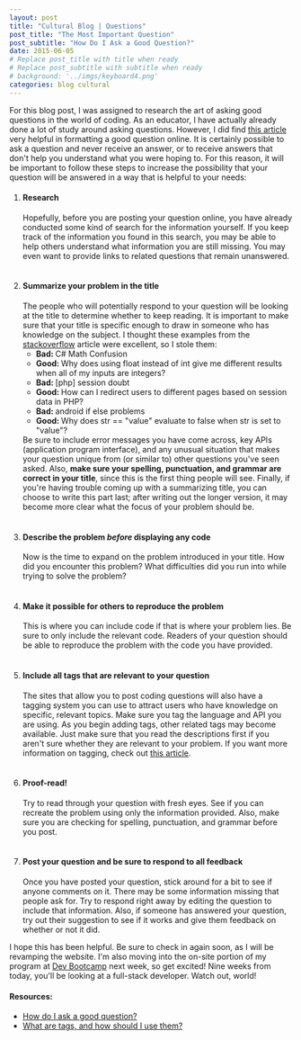 ```yaml
---
layout: post
title: "Cultural Blog | Questions"
post_title: "The Most Important Question"
post_subtitle: "How Do I Ask a Good Question?"
date: 2015-06-05
# Replace post_title with title when ready
# Replace post_subtitle with subtitle when ready
# background: '../imgs/keyboard4.png'
categories: blog cultural
---
```


<p>
  For this blog post, I was assigned to research the art of asking good questions in the world of coding. As an educator, I have actually already done a lot of study around asking questions. However, I did find <a target="_blank" href="http://stackoverflow.com/help/how-to-ask">this article</a> very helpful in formatting a good question online. It is certainly possible to ask a question and never receive an answer, or to receive answers that don't help you understand what you were hoping to. For this reason, it will be important to follow these steps to increase the possibility that your question will be answered in a way that is helpful to your needs:
</p>
<ol>
  <li><h4>Research</h4>
    Hopefully, before you are posting your question online, you have already conducted some kind of search for the information yourself. If you keep track of the information you found in this search, you may be able to help others understand what information you are still missing. You may even want to provide links to related questions that remain unanswered.
  </li><br>
  <li><h4>Summarize your problem in the title</h4>
    The people who will potentially respond to your question will be looking at the title to determine whether to keep reading. It is important to make sure that your title is specific enough to draw in someone who has knowledge on the subject. I thought these examples from the <a target="_blank" href="http://stackoverflow.com/help/how-to-ask">stackoverflow</a> article were excellent, so I stole them:
    <ul>
      <li><b>Bad: </b>C# Math Confusion</li>
      <li><b>Good: </b>Why does using float instead of int give me different results when all of my inputs are integers?</li>
      <li><b>Bad: </b>[php] session doubt</li>
      <li><b>Good: </b>How can I redirect users to different pages based on session data in PHP?</li>
      <li><b>Bad: </b>android if else problems</li>
      <li><b>Good: </b>Why does str == "value" evaluate to false when str is set to "value"?</li>
    </ul>
    Be sure to include error messages you have come across, key APIs (application program interface), and any unusual situation that makes your question unique from (or similar to) other questions you've seen asked. Also, <b>make sure your spelling, punctuation, and grammar are correct in your title</b>, since this is the first thing people will see. Finally, if you're having trouble coming up with a summarizing title, you can choose to write this part last; after writing out the longer version, it may become more clear what the focus of your problem should be.
  </li><br>
  <li><h4>Describe the problem <i>before</i> displaying any code</h4>
    Now is the time to expand on the problem introduced in your title. How did you encounter this problem? What difficulties did you run into while trying to solve the problem?
  </li><br>
  <li><h4>Make it possible for others to reproduce the problem</h4>
    This is where you can include code if that is where your problem lies. Be sure to only include the relevant code. Readers of your question should be able to reproduce the problem with the code you have provided.
  </li><br>
  <li><h4>Include all tags that are relevant to your question</h4>
    The sites that allow you to post coding questions will also have a tagging system you can use to attract users who have knowledge on specific, relevant topics. Make sure you tag the language and API you are using. As you begin adding tags, other related tags may become available. Just make sure that you read the descriptions first if you aren't sure whether they are relevant to your problem. If you want more information on tagging, check out <a target="_blank" href="http://stackoverflow.com/help/tagging">this article</a>.
  </li><br>
  <li><h4>Proof-read!</h4>
    Try to read through your question with fresh eyes. See if you can recreate the problem using only the information provided. Also, make sure you are checking for spelling, punctuation, and grammar before you post.
  </li><br>
  <li><h4>Post your question and be sure to respond to all feedback</h4>
    Once you have posted your question, stick around for a bit to see if anyone comments on it. There may be some information missing that people ask for. Try to respond right away by editing the question to include that information. Also, if someone has answered your question, try out their suggestion to see if it works and give them feedback on whether or not it did.
  </li>
</ol>
<p>
  I hope this has been helpful. Be sure to check in again soon, as I will be revamping the website. I'm also moving into the on-site portion of my program at <a target="_blank" href="http://devbootcamp.com/">Dev Bootcamp</a> next week, so get excited! Nine weeks from today, you'll be looking at a full-stack developer. Watch out, world!
</p>
<h4>Resources:</h4>
<ul>
  <li><a target="_blank" href="http://stackoverflow.com/help/how-to-ask">How do I ask a good question?</a></li>
  <li><a target="_blank" href="http://stackoverflow.com/help/tagging">What are tags, and how should I use them?</a></li>
</ul>
